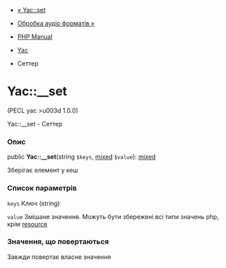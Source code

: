 - [« Yac::set](yac.set.md)
- [Обробка аудіо форматів »](refs.utilspec.audio.md)

- [PHP Manual](index.md)
- [Yac](class.yac.md)
- Сеттер

# Yac::\_\_set

(PECL yac \>u003d 1.0.0)

Yac::\_\_set - Сеттер

### Опис

public **Yac::\_\_set**(string `$keys`,
[mixed](language.types.declarations.md#language.types.declarations.mixed)
`$value`):
[mixed](language.types.declarations.md#language.types.declarations.mixed)

Зберігає елемент у кеш

### Список параметрів

`keys`
Ключ (string)

`value`
Змішане значення. Можуть бути збережені всі типи значень php, крім
[resource](language.types.resource.md)

### Значення, що повертаються

Завжди повертає власне значення

